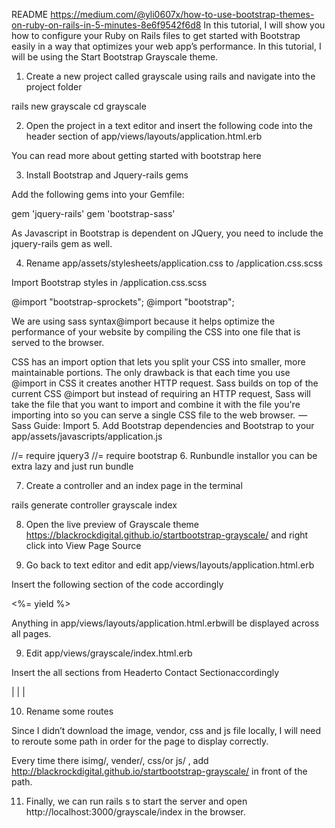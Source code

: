 README
https://medium.com/@yli0607x/how-to-use-bootstrap-themes-on-ruby-on-rails-in-5-minutes-8e6f9542f6d8
In this tutorial, I will show you how to configure your Ruby on Rails files to get started with Bootstrap easily in a way that optimizes your web app’s performance. In this tutorial, I will be using the Start Bootstrap Grayscale theme.

1. Create a new project called grayscale using rails and navigate into the project folder

rails new grayscale
cd grayscale

2. Open the project in a text editor and insert the following code into the header section of app/views/layouts/application.html.erb

<!-- Latest compiled and minified CSS -->
<link rel="stylesheet" href="https://maxcdn.bootstrapcdn.com/bootstrap/3.3.7/css/bootstrap.min.css" integrity="sha384-BVYiiSIFeK1dGmJRAkycuHAHRg32OmUcww7on3RYdg4Va+PmSTsz/K68vbdEjh4u" crossorigin="anonymous">
You can read more about getting started with bootstrap here

3. Install Bootstrap and Jquery-rails gems

Add the following gems into your Gemfile:

gem 'jquery-rails'
gem 'bootstrap-sass'

As Javascript in Bootstrap is dependent on JQuery, you need to include the jquery-rails gem as well.

4. Rename app/assets/stylesheets/application.css to /application.css.scss

Import Bootstrap styles in /application.css.scss

@import "bootstrap-sprockets";
@import "bootstrap";

We are using sass syntax@import because it helps optimize the performance of your website by compiling the CSS into one file that is served to the browser.

CSS has an import option that lets you split your CSS into smaller, more maintainable portions. The only drawback is that each time you use @import in CSS it creates another HTTP request. Sass builds on top of the current CSS @import but instead of requiring an HTTP request, Sass will take the file that you want to import and combine it with the file you're importing into so you can serve a single CSS file to the web browser.
 — Sass Guide: Import
5. Add Bootstrap dependencies and Bootstrap to your app/assets/javascripts/application.js

//= require jquery3
//= require bootstrap
6. Runbundle installor you can be extra lazy and just run bundle

7. Create a controller and an index page in the terminal

rails generate controller grayscale index

8. Open the live preview of Grayscale theme https://blackrockdigital.github.io/startbootstrap-grayscale/ and right click into View Page Source

9. Go back to text editor and edit app/views/layouts/application.html.erb

Insert the following section of the code accordingly

<!-- Bootstrap core CSS -->
<!-- Custom fonts for this template -->
<!-- Custom styles for this template -->
<!-- Navigation -->
<%= yield %>
<!-- Footer -->
<!-- Bootstrap core JavaScript -->
<!-- Plugin JavaScript -->
<!-- Custom scripts for this template -->
Anything in app/views/layouts/application.html.erbwill be displayed across all pages.


9. Edit app/views/grayscale/index.html.erb

Insert the all sections from Headerto Contact Sectionaccordingly

<!-- Header -->
|
|
|
<!-- Contact Section -->
10. Rename some routes

Since I didn’t download the image, vendor, css and js file locally, I will need to reroute some path in order for the page to display correctly.

Every time there isimg/, vender/, css/or js/ , add http://blackrockdigital.github.io/startbootstrap-grayscale/ in front of the path.

11. Finally, we can run rails s to start the server and open http://localhost:3000/grayscale/index in the browser.


